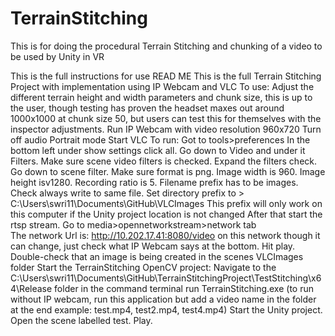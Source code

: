 # TerrainStitching

This is for doing the procedural Terrain Stitching and chunking of a video to be used by Unity in VR


This is the full instructions for use
READ ME
This is the full Terrain Stitching Project with implementation using IP Webcam and VLC 
To use: 
	Adjust the different terrain height and width parameters and chunk size, this is up to the user, though testing has proven the headset maxes out around 1000x1000 at chunk size 50, but users can test this for themselves with the inspector adjustments. 
	 Run IP Webcam with video resolution 960x720 
	Turn off audio
	Portrait mode 
Start VLC 
To run: 
	Got to tools>preferences
	In the bottom left under show settings click all.
	Go down to Video and under it Filters.
	Make sure scene video filters is checked. 
	Expand the filters check. 
	Go down to scene filter.
	Make sure format is png. 
	Image width is 960. 
	Image height isv1280. 
	Recording ratio is 5. 
	Filename prefix has to be images. 
	Check always write to same file. 
Set directory prefix to > C:\Users\swri11\Documents\GitHub\VLCImages
This prefix will only work on this computer if the Unity project location is not changed
	After that start the rtsp stream. 
	Go to media>opennetworkstream>network tab	
	The network Url is: http://10.202.17.41:8080/video on this network though it can change, just check what IP Webcam says at the bottom. 
	Hit play. 
	Double-check that an image is being created in the scenes VLCImages folder 
Start the TerrainStitching OpenCV project: 
	Navigate to the C:\Users\swri11\Documents\GitHub\TerrainStitchingProject\TestStitching\x64\Release folder in the command terminal
	run TerrainStitching.exe 
	(to run without IP webcam, run this application but add a video name in the folder at the end example: test.mp4, test2.mp4, test4.mp4)
Start the Unity project. 
	Open the scene labelled test. 
	Play. 
       
